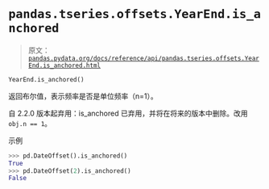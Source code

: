 # `pandas.tseries.offsets.YearEnd.is_anchored`

> 原文：[`pandas.pydata.org/docs/reference/api/pandas.tseries.offsets.YearEnd.is_anchored.html`](https://pandas.pydata.org/docs/reference/api/pandas.tseries.offsets.YearEnd.is_anchored.html)

```py
YearEnd.is_anchored()
```

返回布尔值，表示频率是否是单位频率（n=1）。

自 2.2.0 版本起弃用：is_anchored 已弃用，并将在将来的版本中删除。改用 `obj.n == 1`。

示例

```py
>>> pd.DateOffset().is_anchored()
True
>>> pd.DateOffset(2).is_anchored()
False 
```
